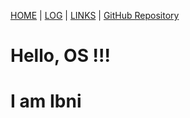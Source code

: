 [HOME](.) | [LOG](TXT/mylog.txt) | [LINKS](LINKS/) | [GitHub Repository](https://github.com/OSIbni/os222)

# Hello, OS !!!

# I am Ibni
